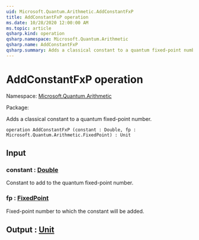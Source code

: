 ```yaml
---
uid: Microsoft.Quantum.Arithmetic.AddConstantFxP
title: AddConstantFxP operation
ms.date: 10/28/2020 12:00:00 AM
ms.topic: article
qsharp.kind: operation
qsharp.namespace: Microsoft.Quantum.Arithmetic
qsharp.name: AddConstantFxP
qsharp.summary: Adds a classical constant to a quantum fixed-point number.
---
```


# AddConstantFxP operation

Namespace: [Microsoft.Quantum.Arithmetic](xref:Microsoft.Quantum.Arithmetic)

Package: [](https://nuget.org/packages/)


Adds a classical constant to a quantum fixed-point number.

```qsharp
operation AddConstantFxP (constant : Double, fp : Microsoft.Quantum.Arithmetic.FixedPoint) : Unit
```


## Input

### constant : [Double](xref:microsoft.quantum.lang-ref.double)

Constant to add to the quantum fixed-point number.


### fp : [FixedPoint](xref:Microsoft.Quantum.Arithmetic.FixedPoint)

Fixed-point number to which the constant willbe added.



## Output : [Unit](xref:microsoft.quantum.lang-ref.unit)

